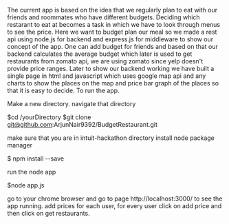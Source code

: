 The current app is based on the idea that we regularly plan to eat with our friends and roommates who have different budgets. 
Deciding which restarant to eat at becomes a task in which we have to look through menus to see the price. Here we want to budget plan our
meal so we made a rest api using node.js for backend and express.js for middleware to show our concept of the app. One can add budget for 
friends and based on that our backend calculates the average budget which later is used to get restaurants from zomato api, we are using zomato
since yelp doesn't provide price ranges. Later to show our backend working we have built a single page in html and javascript which uses google
map api and any charts to show the places on the map and price bar graph of the places so that it is easy to decide. To run the app.


Make a new directory. 
navigate that directory

$cd /yourDirectory
$git clone git@github.com:ArjunNair9392/BudgetRestaurant.git

make sure that you are in intuit-hackathon directory
install node package manager 

$ npm install --save

run the node app


$node app.js

go to your chrome browser and go to page http://localhost:3000/ to see the app running.
add prices for each user, for every user click on add price and then click on get restaurants. 


